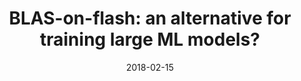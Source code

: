 ---
title: "BLAS-on-flash: an alternative for training large ML models?"
collection: publications
permalink: /publication/blas-on-flash
excerpt: 'Many ML training tasks admit learning algorithms that can
be composed with linear algebra. On large datasets, the
working set of these algorithms overflows the memory. For
such scenarios, we propose a library that supports BLAS
and sparseBLAS subroutines on large matrices resident on
inexpensive non-volatile memory. We demonstrate that such
libraries can achieve near in-memory performance and be
used for fast implementations of complex algorithms such as
eigen-solvers. We believe that this approach could be a cost-
effective alternative to expensive big-data compute system'
date: 2018-02-15
venue: 'Systems for Machine Learning Conference'
paperurl: 'https://www.sysml.cc/doc/207.pdf'
citation: 'Subramanya, Suhas Jayaram, Srajan Garg, and Harsha Vardhan Simhadri. "BLAS-on-flash: an alternative for training large ML models?."'
---